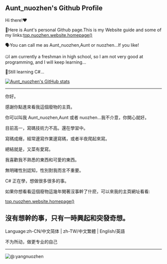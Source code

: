 ## Aunt_nuozhen's Github Profile

Hi there!❤

🚀Here is Aunt's personal Github page.This is my Website guide and some of my links:[top.nuozhen.website.homepage()](https://nuozhen.top/)

🗣You can call me as Aunt_nuozhen,Aunt or nuozhen...If you like!

🤐I am currently a freshman in high school, so I am not very good at programming, and I will keep learning...

🔌Still learning C#...

[![Aunt_nuozhen's GitHub stats](https://github-readme-stats.vercel.app/api?username=yangnuozhen&show_icons=true&theme=synthwave)](https://github.com/yangnuozhen)

---

你好。

感謝你點進來看我這個廢物的主頁。

你可以叫我 Aunt_nuozhen,Aunt 或者 nuozhen...我不介意，你開心就好。

目前高一，寫碼技術力不高。還在學習中。

寫碼成癮，經常邊寫作業邊寫碼，或者半夜爬起來寫。

總結就是，又菜有愛寫。

我喜歡我不熟悉的東西和可愛的東西。

無明確性別認知，性別對我而言不重要。

C# 正在學，想做很多很多的事。

如果你想看看這個廢物這幾年閑著沒事幹了什麽，可以來我的主頁網址看看:

[top.nuozhen.website.homepage()](https://nuozhen.top/)

沒有想幹的事，只有一時興起和突發奇想。
---

Language:zh-CN/中文简体 | zh-TW/中文繁體 | English/英語

不为所动，做更专业的自己

---

![@:yangnuozhen](https://count.getloli.com/get/@:yangnuozhen?theme=rule34)
